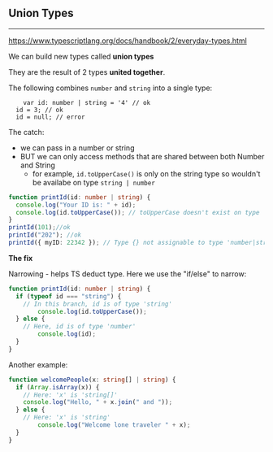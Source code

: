 <h2>Union Types </h2>

<hr>

https://www.typescriptlang.org/docs/handbook/2/everyday-types.html

We can build new types called **union types**

They are the result of 2 types **united together**.

The following combines `number` and `string` into a single type: 

```
	var id: number | string = '4' // ok
  id = 3; // ok
  id = null; // error
```

The catch: 

- we can pass in a number or string
- BUT we can only access methods that are shared between both Number and String
  - for example,  `id.toUpperCase()` is only on the string type so wouldn't be availabe on type `string | number`



```ts
function printId(id: number | string) {
  console.log("Your ID is: " + id);
  console.log(id.toUpperCase()); // toUpperCase doesn't exist on type 'string | number'
}
printId(101);//ok
printId("202"); //ok
printId({ myID: 22342 }); // Type {} not assignable to type 'number|string'
```

**The fix**

Narrowing -  helps TS deduct type.  Here we use the "if/else" to narrow:

```ts
function printId(id: number | string) {
  if (typeof id === "string") {
    // In this branch, id is of type 'string'
		console.log(id.toUpperCase());
  } else {
    // Here, id is of type 'number'
		console.log(id);
  }
}
```

Another example: 

```ts
function welcomePeople(x: string[] | string) {
  if (Array.isArray(x)) {
    // Here: 'x' is 'string[]'
    console.log("Hello, " + x.join(" and "));
  } else {
    // Here: 'x' is 'string'
		console.log("Welcome lone traveler " + x);
  }
}
```





